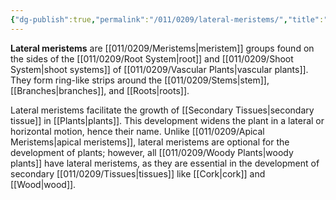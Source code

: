 ```yaml
---
{"dg-publish":true,"permalink":"/011/0209/lateral-meristems/","title":"Lateral Meristems","tags":["BIOL412"],"created":"2024-10-03T23:19:44.000-07:00","updated":"2025-01-22T00:41:43.585-08:00"}
---
```


**Lateral meristems** are [[011/0209/Meristems\|meristem]] groups found on the sides of the [[011/0209/Root System\|root]] and [[011/0209/Shoot System\|shoot systems]] of [[011/0209/Vascular Plants\|vascular plants]]. They form ring-like strips around the [[011/0209/Stems\|stem]], [[Branches\|branches]], and [[Roots\|roots]].

Lateral meristems facilitate the growth of [[Secondary Tissues\|secondary tissue]] in [[Plants\|plants]]. This development widens the plant in a lateral or horizontal motion, hence their name. Unlike [[011/0209/Apical Meristems\|apical meristems]], lateral meristems are optional for the development of plants; however, all [[011/0209/Woody Plants\|woody plants]] have lateral meristems, as they are essential in the development of secondary [[011/0209/Tissues\|tissues]] like [[Cork\|cork]] and [[Wood\|wood]].